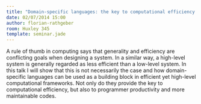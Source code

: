 ```yaml
---
title: "Domain-specific languages: the key to computational efficiency and programmer productivity"
date: 02/07/2014 15:00
author: florian-rathgeber
room: Huxley 345
template: seminar.jade
---
```

A rule of thumb in computing says that generality and efficiency are
conflicting goals when designing a system. In a similar way, a
high-level system is generally regarded as less efficient than a
low-level system. In this talk I will show that this is not necessarily
the case and how domain-specific languages can be used as a building
block in efficient yet high-level computational frameworks. Not only do
they provide the key to computational efficiency, but also to programmer
productivity and more maintainable codes.

<span class="more"></span>

<script async class="speakerdeck-embed"
data-id="0bb26b70ab82013155723279fa910c9f" data-ratio="1.33159947984395"
src="//speakerdeck.com/assets/embed.js"></script>

